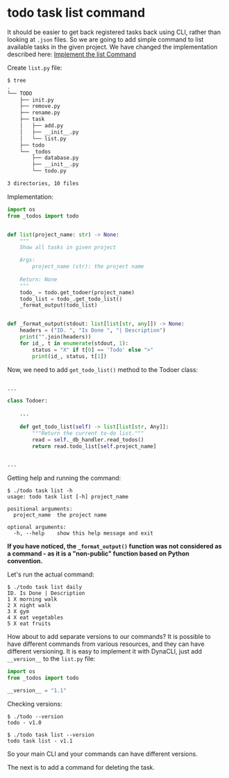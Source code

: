 # todo task list command

It should be easier to get back registered tasks back using CLI, rather than looking at `.json` files.
So we are going to add simple command to list available tasks in the given project.
We have changed the implementation described here: [Implement the list Command](https://realpython.com/python-typer-cli/#implement-the-list-command) 

Create `list.py` file:

```bash
$ tree
.
└── TODO
    ├── init.py
    ├── remove.py
    ├── rename.py
    ├── task
    │   ├── add.py
    │   ├── __init__.py
    │   └── list.py
    ├── todo
    └── _todos
        ├── database.py
        ├── __init__.py
        └── todo.py

3 directories, 10 files
```

Implementation:

```py title="list.py"
import os
from _todos import todo


def list(project_name: str) -> None:
    """
    Show all tasks in given project

    Args:
        project_name (str): the project name
    
    Return: None
    """
    todo_ = todo.get_todoer(project_name)
    todo_list = todo_.get_todo_list()
    _format_output(todo_list)


def _format_output(stdout: list[list[str, any]]) -> None:
    headers = ("ID. ", "Is Done ", "| Description")
    print("".join(headers))
    for id_, t in enumerate(stdout, 1):
        status = "X" if t[0] == 'Todo' else ">"
        print(id_, status, t[1])
```

Now, we need to add `get_todo_list()` method to the Todoer class:

```py title="_todos/todo.py" hl_lines="7"

...

class Todoer:
    
    ...
    
    def get_todo_list(self) -> list[list[str, Any]]:
        """Return the current to-do list."""
        read = self._db_handler.read_todos()
        return read.todo_list[self.project_name]


...

```

Getting help and running the command:


```console
$ ./todo task list -h
usage: todo task list [-h] project_name

positional arguments:
  project_name  the project name

optional arguments:
  -h, --help    show this help message and exit
```

**If you have noticed, the `_format_output()` function was not considered as a command - as it is a "non-public" function based on Python convention.**

Let's run the actual command:

```console
$ ./todo task list daily
ID. Is Done | Description
1 X morning walk
2 X night walk
3 X gym
4 X eat vegetables
5 X eat fruits
```

How about to add separate versions to our commands? It is possible to have different commands from various resources, and they can have different versioning.
It is easy to implement it with DynaCLI, just add `__version__` to the `list.py` file:

```py title="list.py" hl_lines="6"
import os
from _todos import todo

__version__ = "1.1"
```

Checking versions:

```console
$ ./todo --version
todo - v1.0
```

```console
$ ./todo task list --version
todo task list - v1.1
```

So your main CLI and your commands can have different versions.

The next is to add a command for deleting the task.